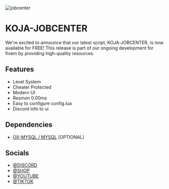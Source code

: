 ![jobcenter](https://i.imgur.com/55FslH0.png)

# KOJA-JOBCENTER

We're excited to announce that our latest script, KOJA-JOBCENTER, is now available for FREE! This release is part of our ongoing development for fivem by providing high-quality resources.

## Features

- Level System
- Cheater Protected
- Modern UI
- Resmon 0.00ms
- Easy to configure config.lua
- Discord info to ui

## Dependencies

- [OX-MYSQL / MYSQL](https://github.com/overextended/oxmysql) [OPTIONAL]
  
## Socials

- [@DISCORD](https://www.discord.gg/kojascripts)
- [@SHOP](https://koja-scripts.tebex.io/)
- [@YOUTUBE](https://www.youtube.com/@KojaScripts)
- [@TIKTOK](https://www.tiktok.com/@kojascripts)

